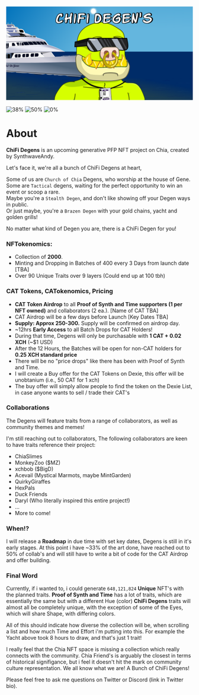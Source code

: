 ![ChiFi Degens](./images/banner.png)

![38%](https://progress-bar.dev/38?title=Artwork)
![50%](https://progress-bar.dev/50?title=Collabs)
![0%](https://progress-bar.dev/0?title=CAT)

# About
**ChiFi Degens** is an upcoming generative PFP NFT project on Chia, created by SynthwaveAndy.

Let's face it, we're all a bunch of ChiFi Degens at heart,

Some of us are `Church of Chia` Degens, who worship at the house of Gene.<br/>
Some are `Tactical` degens, waiting for the perfect opportunity to win an event or scoop a rare.<br/>
Maybe you're a `Stealth Degen`, and don't like showing off your Degen ways in public.<br/>
Or just maybe, you're a `Brazen Degen` with your gold chains, yacht and golden grills!<br/>


No matter what kind of Degen you are, there is a ChiFi Degen for you!

### NFTokenomics:
 - Collection of **2000**.
 - Minting and Dropping in Batches of 400 every 3 Days from launch date [TBA]
 - Over 90 Unique Traits over 9 layers (Could end up at 100 tbh)

### CAT Tokens, CATokenomics, Pricing
 - **CAT Token Airdrop** to all **Proof of Synth and Time supporters (1 per NFT owned)** and collaborators (2 ea.). [Name of CAT TBA]
 - CAT Airdrop will be a few days before Launch [Key Dates TBA]
 - **Supply: Approx 250-300.** Supply will be confirmed on airdrop day.
 - ~12hrs **Early Access** to all Batch Drops for CAT Holders!
 - During that time, Degens will only be purchasable with **1 CAT + 0.02 XCH** (~$1 USD)
 - After the 12 Hours, the Batches will be open for non-CAT holders for **0.25 XCH standard price**
 - There will be no "price drops" like there has been with Proof of Synth and Time.
 - I will create a Buy offer for the CAT Tokens on Dexie, this offer will be unobtanium (i.e., 50 CAT for 1 xch)
 - The buy offer will simply allow people to find the token on the Dexie List, in case anyone wants to sell / trade their CAT's

### Collaborations
The Degens will feature traits from a range of collaborators, as well as community themes and memes!

I'm still reaching out to collaborators, 
The following collaborators are keen to have traits reference their project:
- ChiaSlimes
- MonkeyZoo ($MZ)
- xchbob ($BigD)
- Acevail (Mystical Marmots, maybe MintGarden)
- QuirkyGiraffes
- HexPals
- Duck Friends
- Daryl (Who literally inspired this entire project!)
- ...
- More to come!

### When!?
I will release a **Roadmap** in due time with set key dates, Degens is still in it's early stages.
At this point i have ~33% of the art done, have reached out to 50% of collab's and will still have to write a bit of code for the CAT Airdrop and offer building.

### Final Word
Currently, if i wanted to, i could generate `648,121,824` **Unique** NFT's with the planned traits.
**Proof of Synth and Time** has a lot of traits, which are essentially the same but with a different Hue (color)
**ChiFi Degens** traits will almost all be completely unique, with the exception of some of the Eyes, which will share Shape, with differing colors.

All of this should indicate how diverse the collection will be, when scrolling a list and how much Time and Effort i'm putting into this.
For example the Yacht above took 8 hours to draw, and that's just 1 trait!

I really feel that the Chia NFT space is missing a collection which really connects with the community. 
Chia Friend's is arguably the closest in terms of historical signifigance, but i feel it doesn't hit the mark on community culture representation. We all know what we are! A Bunch of ChiFi Degens!

Please feel free to ask me questions on Twitter or Discord (link in Twitter bio).